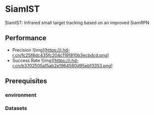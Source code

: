 # SiamIST
SiamIST: Infrared small target tracking based on an improved SiamRPN
## Performance
* Precision ![img][https://i.hd-r.cn/fc25f8dc435fc204c1191810b3ecbdcd.png]
* Success Rate ![img][https://i.hd-r.cn/b3702505a15ab2e1964560d95ebf3353.png]
## Prerequisites
### environment
### Datasets
